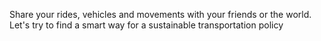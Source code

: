 Share your rides, vehicles and movements with your friends or the world.
Let's try to find a smart way for a sustainable transportation policy